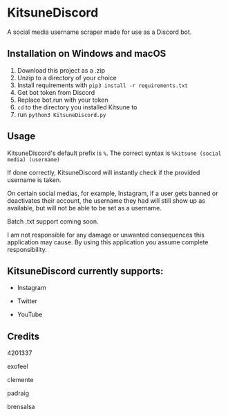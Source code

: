 # KitsuneDiscord

A social media username scraper made for use as a Discord bot.

**Installation on Windows and macOS**
--------------

1. Download this project as a .zip
2. Unzip to a directory of your choice
3. Install requirements with `pip3 install -r requirements.txt`
4. Get bot token from Discord
5. Replace bot.run with your token
6. `cd` to the directory you installed Kitsune to
7. run `python3 KitsuneDiscord.py`

**Usage**
--------------

KitsuneDiscord's default prefix is `%`. The correct syntax is `%kitsune (social media) (username)`

If done correctly, KitsuneDiscord will instantly check if the provided username is taken.

On certain social medias, for example, Instagram, if a user gets banned or deactivates their account, the username they had will still show up as available, but will not be able to be set as a username.

Batch .txt support coming soon.

I am not responsible for any damage or unwanted consequences this application may cause. By using this application you assume complete responsibility.  

**KitsuneDiscord currently supports:**
--------------

- Instagram

- Twitter

- YouTube

**Credits**
--------------

4201337

exofeel

clemente

padraig

brensalsa
